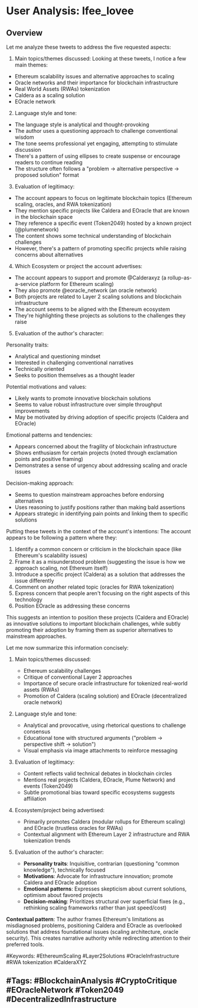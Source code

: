 # User Analysis: Ifee_lovee

## Overview

<think>
Let me analyze these tweets to address the five requested aspects:

1. Main topics/themes discussed:
Looking at these tweets, I notice a few main themes:
- Ethereum scalability issues and alternative approaches to scaling
- Oracle networks and their importance for blockchain infrastructure
- Real World Assets (RWAs) tokenization
- Caldera as a scaling solution
- EOracle network

2. Language style and tone:
- The language style is analytical and thought-provoking
- The author uses a questioning approach to challenge conventional wisdom
- The tone seems professional yet engaging, attempting to stimulate discussion
- There's a pattern of using ellipses to create suspense or encourage readers to continue reading
- The structure often follows a "problem -> alternative perspective -> proposed solution" format

3. Evaluation of legitimacy:
- The account appears to focus on legitimate blockchain topics (Ethereum scaling, oracles, and RWA tokenization)
- They mention specific projects like Caldera and EOracle that are known in the blockchain space
- They reference a specific event (Token2049) hosted by a known project (@plumenetwork)
- The content shows some technical understanding of blockchain challenges
- However, there's a pattern of promoting specific projects while raising concerns about alternatives

4. Which Ecosystem or project the account advertises:
- The account appears to support and promote @Calderaxyz (a rollup-as-a-service platform for Ethereum scaling)
- They also promote @eoracle_network (an oracle network)
- Both projects are related to Layer 2 scaling solutions and blockchain infrastructure
- The account seems to be aligned with the Ethereum ecosystem
- They're highlighting these projects as solutions to the challenges they raise

5. Evaluation of the author's character:

Personality traits:
- Analytical and questioning mindset
- Interested in challenging conventional narratives
- Technically oriented
- Seeks to position themselves as a thought leader

Potential motivations and values:
- Likely wants to promote innovative blockchain solutions
- Seems to value robust infrastructure over simple throughput improvements
- May be motivated by driving adoption of specific projects (Caldera and EOracle)

Emotional patterns and tendencies:
- Appears concerned about the fragility of blockchain infrastructure
- Shows enthusiasm for certain projects (noted through exclamation points and positive framing)
- Demonstrates a sense of urgency about addressing scaling and oracle issues

Decision-making approach:
- Seems to question mainstream approaches before endorsing alternatives
- Uses reasoning to justify positions rather than making bald assertions
- Appears strategic in identifying pain points and linking them to specific solutions

Putting these tweets in the context of the account's intentions:
The account appears to be following a pattern where they:
1. Identify a common concern or criticism in the blockchain space (like Ethereum's scalability issues)
2. Frame it as a misunderstood problem (suggesting the issue is how we approach scaling, not Ethereum itself)
3. Introduce a specific project (Caldera) as a solution that addresses the issue differently
4. Comment on another related topic (oracles for RWA tokenization)
5. Express concern that people aren't focusing on the right aspects of this technology
6. Position EOracle as addressing these concerns

This suggests an intention to position these projects (Caldera and EOracle) as innovative solutions to important blockchain challenges, while subtly promoting their adoption by framing them as superior alternatives to mainstream approaches.

Let me now summarize this information concisely:
</think>

1. Main topics/themes discussed:  
   - Ethereum scalability challenges  
   - Critique of conventional Layer 2 approaches  
   - Importance of secure oracle infrastructure for tokenized real-world assets (RWAs)  
   - Promotion of Caldera (scaling solution) and EOracle (decentralized oracle network)  

2. Language style and tone:  
   - Analytical and provocative, using rhetorical questions to challenge consensus  
   - Educational tone with structured arguments ("problem -> perspective shift -> solution")  
   - Visual emphasis via image attachments to reinforce messaging  

3. Evaluation of legitimacy:  
   - Content reflects valid technical debates in blockchain circles  
   - Mentions real projects (Caldera, EOracle, Plume Network) and events (Token2049)  
   - Subtle promotional bias toward specific ecosystems suggests affiliation  

4. Ecosystem/project being advertised:  
   - Primarily promotes Caldera (modular rollups for Ethereum scaling) and EOracle (trustless oracles for RWAs)  
   - Contextual alignment with Ethereum Layer 2 infrastructure and RWA tokenization trends  

5. Evaluation of the author's character:  
   - **Personality traits**: Inquisitive, contrarian (questioning "common knowledge"), technically focused  
   - **Motivations**: Advocate for infrastructure innovation; promote Caldera and EOracle adoption  
   - **Emotional patterns**: Expresses skepticism about current solutions, optimism about favored projects  
   - **Decision-making**: Prioritizes structural over superficial fixes (e.g., rethinking scaling frameworks rather than just speed/cost)  

**Contextual pattern**: The author frames Ethereum's limitations as misdiagnosed problems, positioning Caldera and EOracle as overlooked solutions that address foundational issues (scaling architecture, oracle security). This creates narrative authority while redirecting attention to their preferred tools.  

#Keywords: #EthereumScaling #Layer2Solutions #OracleInfrastructure #RWA tokenization #CalderaXYZ  

#Tags: #BlockchainAnalysis #CryptoCritique #EOracleNetwork #Token2049 #DecentralizedInfrastructure
---
